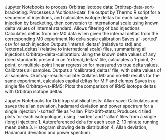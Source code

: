 Jupyter Notebooks to process Orbitrap isotope data:
  Orbitrap-data-sort-bracketing:
    Processes a 'Aditional-data' file output by Thermo R script for a sequence of injections, and calculates isotope deltas for each sample injection by bracketing, then conversion to international scale using known delta values of internal standard. 
    Allows filtering of bad injections
    Calculates deltas from no-M0 data when given the internal deltas from the corresponding M0 experiment
    No delta scale calibration
    Saves a '-sorted' csv for each injection
    Outputs 'internal_deltas' (relative to std) and 'external_deltas' (relative to international scale) files, summarising all injections
  Orbitrap-delta-calibration:
    Using the known delta values of any dried standards present in an 'extenal_deltas' file, calculates a 1-point, 2-point, or multiple-point linear regression for measured vs true delta values. Calibrates all samples.
    Outputs a 'calibrated_deltas' file, with delta values of all samples.
  Orbitrap-results-collate:
    Collates M0 and no-M0 results for the same experiment, calculates capital deltas for MIF and clumps
    Saves in a single file
  Orbitrap-vs-IRMS:
    Plots the comparison of IRMS isotope deltas with Orbitrap isotope deltas

Jupyter Notebooks for Orbitrap statistical tests:
  Allan-save:
    Calculates and saves the allan deviation, hadamard deviation and power spectrum for a single injection '-sorted' file as '-allan'
  Plot-drift-stats:
    Produces 4 tiled plots for each isotopologue, using '-sorted' and '-allan' files from a single (long) injection: 
    1. Autoreferenced delta for each scan
    2. 10 minute running mean delta
    3. Histogram showing delta distribution
    4. Allan deviation, Hadamard deviation and power spectrum

    
